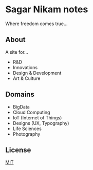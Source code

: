 # Sagar Nikam notes

Where freedom comes true...

## About

A site for...

* R&D
* Innovations
* Design & Development
* Art & Culture


## Domains
* BigData
* Cloud Computing
* IoT (Internet of Things)
* Designs (UX, Typography)
* Life Sciences
* Photography


## License

[MIT](http://opensource.org/licenses/MIT)
